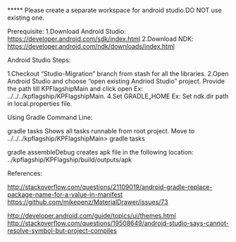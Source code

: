 ***** Please create a separate workspace for android studio.DO NOT use existing one.

Prerequisite:
1.Download Android Studio:
https://developer.android.com/sdk/index.html
2.Download NDK:
https://developer.android.com/ndk/downloads/index.html

Android Studio Steps:

1.Checkout “Studio-Migration” branch from stash for all the libraries.
2.Open Android Studio and choose “open existing Andriod Studio” project. 
Provide the path till KPFlagshipMain and click open
Ex: ../../../kpflagship/KPFlagshipMain.
4.Set GRADLE_HOME 
Ex:
Set ndk.dir path in local.properties file.


Using Gradle Command Line:

gradle tasks
Shows all tasks runnable from root project.
Move to  ../../../kpflagship/KPFlagshipMain> gradle tasks

gradle  assembleDebug
creates apk file in the following location:
../kpflagship/KPFlagship/build/outputs/apk


References:

http://stackoverflow.com/questions/21109019/android-gradle-replace-package-name-for-a-value-in-manifest
https://github.com/mikepenz/MaterialDrawer/issues/73

http://developer.android.com/guide/topics/ui/themes.html
http://stackoverflow.com/questions/19508649/android-studio-says-cannot-resolve-symbol-but-project-compiles

